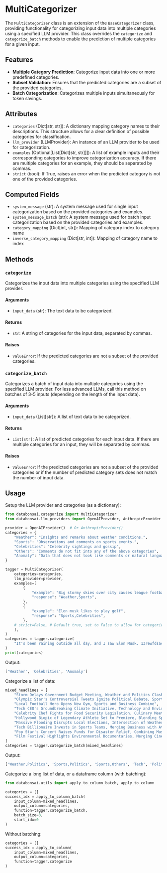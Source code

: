 # MultiCategorizer

The `MultiCategorizer` class is an extension of the `BaseCategorizer` class,
providing functionality for categorizing input data into multiple categories
using a specified LLM provider. This class overrides the `categorize` and
`categorize_batch` methods to enable the prediction of multiple categories for a
given input.

## Features

-   **Multiple Category Prediction**: Categorize input data into one or more
    predefined categories.
-   **Subset Validation**: Ensures that the predicted categories are a subset of
    the provided categories.
-   **Batch Categorization**: Categorizes multiple inputs simultaneously for
    token savings.

## Attributes

-   `categories` (Dict[str, str]): A dictionary mapping category names to their
    descriptions. This structure allows for a clear definition of possible
    categories for classification.
-   `llm_provider` (LLMProvider): An instance of an LLM provider to be used for
    categorization.
-   `examples` (Optional[List[Dict[str, str]]]): A list of example inputs and
    their corresponding categories to improve categorization accuracy. If there
    are multiple categories for an example, they should be separated by commas.
-   `strict` (bool): If True, raises an error when the predicted category is not
    one of the provided categories.

## Computed Fields

-   `system_message` (str): A system message used for single input
    categorization based on the provided categories and examples.
-   `system_message_batch` (str): A system message used for batch input
    categorization based on the provided categories and examples.
-   `category_mapping` (Dict[int, str]): Mapping of category index to category
    name
-   `inverse_category_mapping` (Dict[str, int]): Mapping of category name to
    index

## Methods

### `categorize`

Categorizes the input data into multiple categories using the specified LLM
provider.

#### Arguments

-   `input_data` (str): The text data to be categorized.

#### Returns

-   `str`: A string of categories for the input data, separated by commas.

#### Raises

-   `ValueError`: If the predicted categories are not a subset of the provided
    categories.

### `categorize_batch`

Categorizes a batch of input data into multiple categories using the specified
LLM provider. For less advanced LLMs, call this method on batches of 3-5 inputs
(depending on the length of the input data).

#### Arguments

-   `input_data` (List[str]): A list of text data to be categorized.

#### Returns

-   `List[str]`: A list of predicted categories for each input data. If there
    are multiple categories for an input, they will be separated by commas.

#### Raises

-   `ValueError`: If the predicted categories are not a subset of the provided
    categories or if the number of predicted category sets does not match the
    number of input data.

## Usage

Setup the LLM provider and categories (as a dictionary):

```python
from databonsai.categorize import MultiCategorizer
from databonsai.llm_providers import OpenAIProvider, AnthropicProvider

provider = OpenAIProvider()  # Or AnthropicProvider()
categories = {
    "Weather": "Insights and remarks about weather conditions.",
    "Sports": "Observations and comments on sports events.",
    "Celebrities": "Celebrity sightings and gossip",
    "Others": "Comments do not fit into any of the above categories",
    "Anomaly": "Data that does not look like comments or natural language",
}

tagger = MultiCategorizer(
    categories=categories,
    llm_provider=provider,
    examples=[
        {
            "example": "Big stormy skies over city causes league football game to be cancelled",
            "response": "Weather,Sports",
        },
        {
            "example": "Elon musk likes to play golf",
            "response": "Sports,Celebrities",
        },
    # strict=False, # Default true, set to False to allow for categories not in the provided
    ],
)
categories = tagger.categorize(
    "It's been raining outside all day, and I saw Elon Musk. 13rewfdsacw10289u(#!*@)"
)
print(categories)
```

Output:

```python
['Weather', 'Celebrities', 'Anomaly']
```

Categorize a list of data:

```python
mixed_headlines = [
    "Storm Delays Government Budget Meeting, Weather and Politics Clash",
    "Olympic Star's Controversial Tweets Ignite Political Debate, Sports Meets Politics",
    "Local Football Hero Opens New Gym, Sports and Business Combine",
    "Tech CEO's Groundbreaking Climate Initiative, Technology and Environment at Forefront",
    "Celebrity Chef Fights for Food Security Legislation, Culinary Meets Politics",
    "Hollywood Biopic of Legendary Athlete Set to Premiere, Blending Sports and Cinema",
    "Massive Flooding Disrupts Local Elections, Intersection of Weather and Politics",
    "Tech Billionaire Invests in Sports Teams, Merging Business with Athletics",
    "Pop Star's Concert Raises Funds for Disaster Relief, Combining Music with Charity",
    "Film Festival Highlights Environmental Documentaries, Merging Cinema and Green Activism",
]
categories = tagger.categorize_batch(mixed_headlines)
```

Output:

```python
['Weather,Politics', 'Sports,Politics', 'Sports,Others', 'Tech', 'Politics,Celebrities', 'Sports,Celebrities', 'Weather,Politics', 'Tech,Sports', 'Celebrities,Others', 'Celebrities,Others']
```

Categorize a long list of data, or a dataframe column (with batching):

```python
from databonsai.utils import apply_to_column_batch, apply_to_column

categories = []
success_idx = apply_to_column_batch(
    input_column=mixed_headlines,
    output_column=categories,
    function=tagger.categorize_batch,
    batch_size=3,
    start_idx=0
)
```

Without batching:

```python
categories = []
success_idx = apply_to_column(
    input_column=mixed_headlines,
    output_column=categories,
    function=tagger.categorize
)
```
